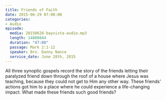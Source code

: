 ```yaml
---
title: Friends of Faith
date: 2015-06-29 07:00:00
categories:
- Audio
episode:
  media: 20150628-bayvista-audio.mp3
  length: 14800844
  duration: "47:08"
  passage: Mark 2:1-12
  speaker: Bro. Danny Nance
  service_date: June 28th, 2015
---
```

All three synoptic gospels record the story of the friends letting their paralyzed friend down through the roof of a house where Jesus was teaching, because they could not get to Him any other way. These friends' actions got him to a place where he could experience a life-changing impact. What made these friends such good friends?